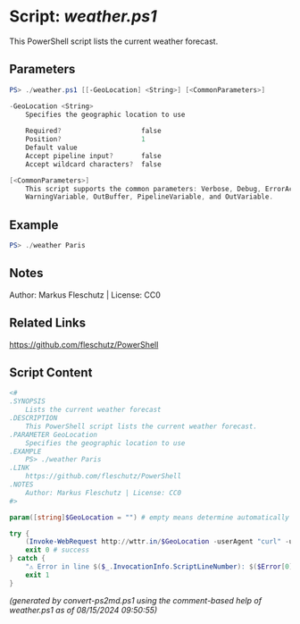 Script: *weather.ps1*
========================

This PowerShell script lists the current weather forecast.

Parameters
----------
```powershell
PS> ./weather.ps1 [[-GeoLocation] <String>] [<CommonParameters>]

-GeoLocation <String>
    Specifies the geographic location to use
    
    Required?                    false
    Position?                    1
    Default value                
    Accept pipeline input?       false
    Accept wildcard characters?  false

[<CommonParameters>]
    This script supports the common parameters: Verbose, Debug, ErrorAction, ErrorVariable, WarningAction, 
    WarningVariable, OutBuffer, PipelineVariable, and OutVariable.
```

Example
-------
```powershell
PS> ./weather Paris

```

Notes
-----
Author: Markus Fleschutz | License: CC0

Related Links
-------------
https://github.com/fleschutz/PowerShell

Script Content
--------------
```powershell
<#
.SYNOPSIS
	Lists the current weather forecast
.DESCRIPTION
	This PowerShell script lists the current weather forecast.
.PARAMETER GeoLocation
	Specifies the geographic location to use
.EXAMPLE
	PS> ./weather Paris
.LINK
	https://github.com/fleschutz/PowerShell
.NOTES
	Author: Markus Fleschutz | License: CC0
#>

param([string]$GeoLocation = "") # empty means determine automatically

try {
	(Invoke-WebRequest http://wttr.in/$GeoLocation -userAgent "curl" -useBasicParsing).Content
	exit 0 # success
} catch {
	"⚠️ Error in line $($_.InvocationInfo.ScriptLineNumber): $($Error[0])"
	exit 1
}
```

*(generated by convert-ps2md.ps1 using the comment-based help of weather.ps1 as of 08/15/2024 09:50:55)*

